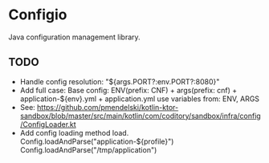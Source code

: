 # Configio

Java configuration management library.

## TODO
- Handle config resolution: "${args.PORT?:env.PORT?:8080}"
- Add full case:
  Base config: ENV(prefix: CNF) + args(prefix: cnf) + application-${env}.yml + application.yml
  use variables from: ENV, ARGS
- See: https://github.com/pmendelski/kotlin-ktor-sandbox/blob/master/src/main/kotlin/com/coditory/sandbox/infra/config/ConfigLoader.kt
- Add config loading method load.
  Config.loadAndParse("application-${profile}")
  Config.loadAndParse("/tmp/application")